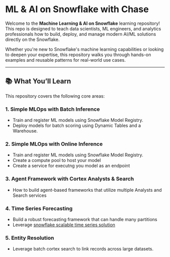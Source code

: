 # ML & AI on Snowflake with Chase

Welcome to the **Machine Learning & AI on Snowflake** learning repository! This repo is designed to teach data scientists, ML engineers, and analytics professionals how to build, deploy, and manage modern AI/ML solutions directly on the Snowflake.

Whether you're new to Snowflake's machine learning capabilities or looking to deepen your expertise, this repository walks you through hands-on examples and reusable patterns for real-world use cases.

---

## 📚 What You’ll Learn

This repository covers the following core areas:

### 1. Simple MLOps with Batch Inference
- Train and register ML models using Snowflake Model Registry.
- Deploy models for batch scoring using Dynamic Tables and a Warehouse.

### 2. Simple MLOps with Online Inference
- Train and register ML models using Snowflake Model Registry.
- Create a compute pool to host your model
- Create a service for executng you model as an endpoint

### 3. Agent Framework with Cortex Analysts & Search
- How to build agent-based frameworks that utilize multiple Analysts and Search services

### 4. Time Series Forecasting
- Build a robust forecasting framework that can handle many partitions
- Leverage [snowflake scalable time series solution]([https://github.com/your-org/ml-ai-on-snowflake/tree/main/agent-framework](https://quickstarts.snowflake.com/guide/building_scalable_time_series_forecasting_models_on_snowflake/index.html#0))


### 5. Entity Resolution
- Leverage batch cortex search to link records across large datasets.
